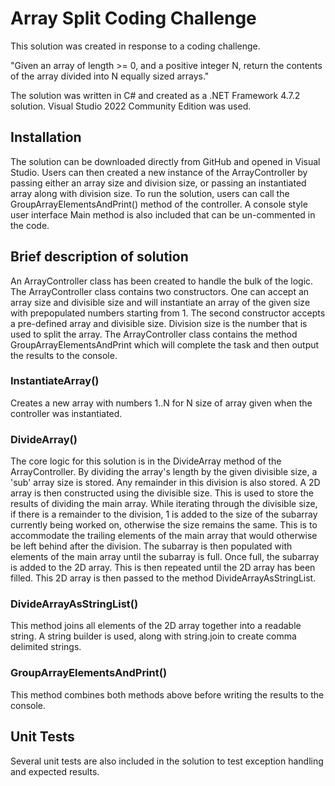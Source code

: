 # Array Split Coding Challenge

This solution was created in response to a coding challenge.

"Given an array of length >= 0, and a positive integer N, return the contents of the array divided into N equally sized
arrays."

The solution was written in C# and created as a .NET Framework 4.7.2 solution. Visual Studio 2022 Community Edition was used.

## Installation 

The solution can be downloaded directly from GitHub and opened in Visual Studio. Users can then created a new instance of the ArrayController by passing either an array size and division size, or passing an instantiated array along with division size. To run the solution, users can call the GroupArrayElementsAndPrint() method of the controller. A console style user interface Main method is also included that can be un-commented in the code.

## Brief description of solution

An ArrayController class has been created to handle the bulk of the logic. The ArrayController class contains two constructors. One can accept an array size and divisible size and will instantiate an array of the given size with prepopulated numbers starting from 1. The second constructor accepts a pre-defined array and divisible size. Division size is the number that is used to split the array. The ArrayController class contains the method GroupArrayElementsAndPrint which will complete the task and then output the results to the console.

### InstantiateArray()
Creates a new array with numbers 1..N for N size of array given when the controller was instantiated.

### DivideArray()
The core logic for this solution is in the DivideArray method of the ArrayController. By dividing the array's length by the given divisible size, a 'sub' array size is stored. Any remainder in this division is also stored. A 2D array is then constructed using the divisible size. This is used to store the results of dividing the main array.
While iterating through the divisible size, if there is a remainder to the division, 1 is added to the size of the subarray currently being worked on, otherwise the size remains the same. This is to accommodate the trailing elements of the main array that would otherwise be left behind after the division. The subarray is then populated with elements of the main array until the subarray is full. Once full, the subarray is added to the 2D array. This is then repeated until the 2D array has been filled. 
This 2D array is then passed to the method DivideArrayAsStringList.

### DivideArrayAsStringList()
This method joins all elements of the 2D array together into a readable string. A string builder is used, along with string.join to create comma delimited strings.

### GroupArrayElementsAndPrint()
This method combines both methods above before writing the results to the console.

## Unit Tests
Several unit tests are also included in the solution to test exception handling and expected results.
